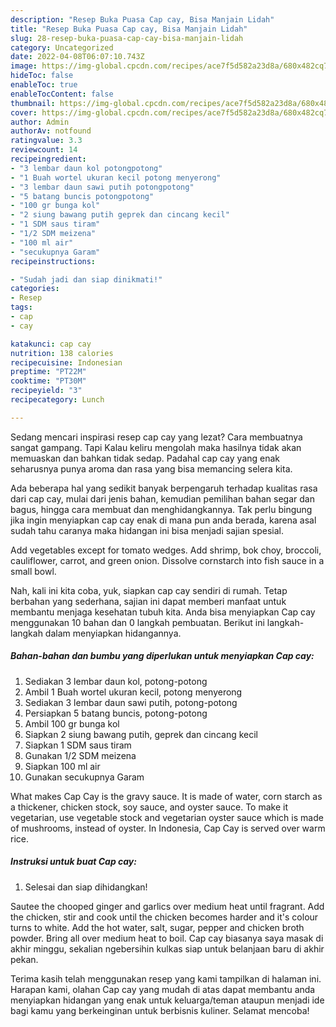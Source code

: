 ```yaml
---
description: "Resep Buka Puasa Cap cay, Bisa Manjain Lidah"
title: "Resep Buka Puasa Cap cay, Bisa Manjain Lidah"
slug: 28-resep-buka-puasa-cap-cay-bisa-manjain-lidah
category: Uncategorized
date: 2022-04-08T06:07:10.743Z
image: https://img-global.cpcdn.com/recipes/ace7f5d582a23d8a/680x482cq70/cap-cay-foto-resep-utama.jpg
hideToc: false
enableToc: true
enableTocContent: false
thumbnail: https://img-global.cpcdn.com/recipes/ace7f5d582a23d8a/680x482cq70/cap-cay-foto-resep-utama.jpg
cover: https://img-global.cpcdn.com/recipes/ace7f5d582a23d8a/680x482cq70/cap-cay-foto-resep-utama.jpg
author: Admin
authorAv: notfound
ratingvalue: 3.3
reviewcount: 14
recipeingredient:
- "3 lembar daun kol potongpotong"
- "1 Buah wortel ukuran kecil potong menyerong"
- "3 lembar daun sawi putih potongpotong"
- "5 batang buncis potongpotong"
- "100 gr bunga kol"
- "2 siung bawang putih geprek dan cincang kecil"
- "1 SDM saus tiram"
- "1/2 SDM meizena"
- "100 ml air"
- "secukupnya Garam"
recipeinstructions:

- "Sudah jadi dan siap dinikmati!"
categories:
- Resep
tags:
- cap
- cay

katakunci: cap cay 
nutrition: 138 calories
recipecuisine: Indonesian
preptime: "PT22M"
cooktime: "PT30M"
recipeyield: "3"
recipecategory: Lunch

---
```



Sedang mencari inspirasi resep cap cay yang lezat? Cara membuatnya sangat gampang. Tapi Kalau keliru mengolah maka hasilnya tidak akan memuaskan dan bahkan tidak sedap. Padahal cap cay yang enak seharusnya punya aroma dan rasa yang bisa memancing selera kita.


Ada beberapa hal yang sedikit banyak berpengaruh terhadap kualitas rasa dari cap cay, mulai dari jenis bahan, kemudian pemilihan bahan segar dan bagus, hingga cara membuat dan menghidangkannya. Tak perlu bingung jika ingin menyiapkan cap cay enak di mana pun anda berada, karena asal sudah tahu caranya maka hidangan ini bisa menjadi sajian spesial.

Add vegetables except for tomato wedges. Add shrimp, bok choy, broccoli, cauliflower, carrot, and green onion. Dissolve cornstarch into fish sauce in a small bowl.


Nah, kali ini kita coba, yuk, siapkan cap cay sendiri di rumah. Tetap berbahan yang sederhana, sajian ini dapat memberi manfaat untuk membantu menjaga kesehatan tubuh kita. Anda bisa menyiapkan Cap cay menggunakan 10 bahan dan 0 langkah pembuatan. Berikut ini langkah-langkah dalam menyiapkan hidangannya.

<!--inarticleads1-->

##### Bahan-bahan dan bumbu yang diperlukan untuk menyiapkan Cap cay:

1. Sediakan 3 lembar daun kol, potong-potong
1. Ambil 1 Buah wortel ukuran kecil, potong menyerong
1. Sediakan 3 lembar daun sawi putih, potong-potong
1. Persiapkan 5 batang buncis, potong-potong
1. Ambil 100 gr bunga kol
1. Siapkan 2 siung bawang putih, geprek dan cincang kecil
1. Siapkan 1 SDM saus tiram
1. Gunakan 1/2 SDM meizena
1. Siapkan 100 ml air
1. Gunakan secukupnya Garam


What makes Cap Cay is the gravy sauce. It is made of water, corn starch as a thickener, chicken stock, soy sauce, and oyster sauce. To make it vegetarian, use vegetable stock and vegetarian oyster sauce which is made of mushrooms, instead of oyster. In Indonesia, Cap Cay is served over warm rice. 

<!--inarticleads2-->

##### Instruksi untuk buat Cap cay:


1. Selesai dan siap dihidangkan!

Sautee the chooped ginger and garlics over medium heat until fragrant. Add the chicken, stir and cook until the chicken becomes harder and it&#39;s colour turns to white. Add the hot water, salt, sugar, pepper and chicken broth powder. Bring all over medium heat to boil. Cap cay biasanya saya masak di akhir minggu, sekalian ngebersihin kulkas siap untuk belanjaan baru di akhir pekan. 

Terima kasih telah menggunakan resep yang kami tampilkan di halaman ini. Harapan kami, olahan Cap cay yang mudah di atas dapat membantu anda menyiapkan hidangan yang enak untuk keluarga/teman ataupun menjadi ide bagi kamu yang berkeinginan untuk berbisnis kuliner. Selamat mencoba!
